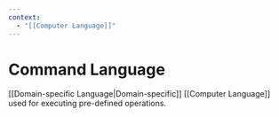 ```yaml
---
context:
  - "[[Computer Language]]"
---
```


# Command Language

[[Domain-specific Language|Domain-specific]] [[Computer Language]] used for executing pre-defined operations.
